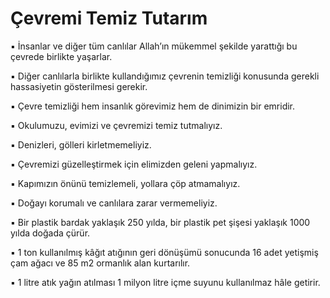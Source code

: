# Çevremi Temiz Tutarım

▪ İnsanlar ve diğer tüm canlılar Allah’ın mükemmel şekilde yarattığı bu çevrede birlikte yaşarlar.

▪ Diğer canlılarla birlikte kullandığımız çevrenin temizliği konusunda gerekli hassasiyetin gösterilmesi gerekir.

▪ Çevre temizliği hem insanlık görevimiz hem de dinimizin bir emridir.

▪ Okulumuzu, evimizi ve çevremizi temiz tutmalıyız.

▪ Denizleri, gölleri kirletmemeliyiz.

▪ Çevremizi güzelleştirmek için elimizden geleni yapmalıyız.

▪ Kapımızın önünü temizlemeli, yollara çöp atmamalıyız.

▪ Doğayı korumalı ve canlılara zarar vermemeliyiz.

▪ Bir plastik bardak yaklaşık 250 yılda, bir plastik pet şişesi yaklaşık 1000 yılda doğada çürür.

▪ 1 ton kullanılmış kâğıt atığının geri dönüşümü sonucunda 16 adet yetişmiş çam ağacı ve 85 m2 ormanlık alan kurtarılır.

▪ 1 litre atık yağın atılması 1 milyon litre içme suyunu kullanılmaz hâle getirir.
